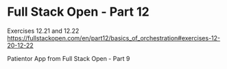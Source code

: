 # Full Stack  Open - Part 12

Exercises 12.21 and 12.22 https://fullstackopen.com/en/part12/basics_of_orchestration#exercises-12-20-12-22

Patientor App from Full Stack  Open - Part 9

